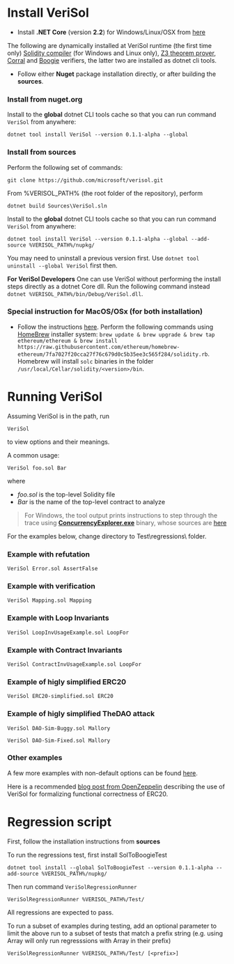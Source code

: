 # Install VeriSol

- Install **.NET Core** (version **2.2**) for Windows/Linux/OSX from [here](https://dotnet.microsoft.com/download/dotnet-core/2.2#sdk-2.2.106)

The following are dynamically installed at VeriSol runtime (the first time only) [Solidity compiler](https://github.com/ethereum/solidity/releases/tag/v0.5.10) (for Windows and Linux only), [Z3 theorem prover](https://github.com/Z3Prover/z3/releases), [Corral](https://github.com/boogie-org/corral) and [Boogie](https://github.com/boogie-org/boogie) verifiers, the latter two are installed as dotnet cli tools.

- Follow either **Nuget** package installation directly, or after building the **sources**.

### Install from nuget.org
Install to the **global** dotnet CLI tools cache so that you can run command  `VeriSol` from anywhere:
```
dotnet tool install VeriSol --version 0.1.1-alpha --global
```

### Install from sources

Perform the following set of commands:
```
git clone https://github.com/microsoft/verisol.git
```

From %VERISOL_PATH%  (the root folder of the repository), perform

```
dotnet build Sources\VeriSol.sln
```

Install to the **global** dotnet CLI tools cache so that you can run command  `VeriSol` from anywhere:
```
dotnet tool install VeriSol --version 0.1.1-alpha --global --add-source %VERISOL_PATH%/nupkg/
```
You may need to uninstall a previous version first. Use `dotnet tool uninstall --global VeriSol` first then. 

**For VeriSol Developers** One can use VeriSol without performing the install steps directly as a dotnet Core dll. Run the following command instead `dotnet %VERISOL_PATH%/bin/Debug/VeriSol.dll`.

### Special instruction for MacOS/OSx (for both installation)
- Follow the instructions [here](https://solidity.readthedocs.io/en/v0.5.11/installing-solidity.html). Perform the following commands using [HomeBrew](http://brew.sh/) installer system: `brew update & brew upgrade & brew tap ethereum/ethereum & brew install https://raw.githubusercontent.com/ethereum/homebrew-ethereum/7fa7027f20cca27f76c679d0c5b35ee3c565f284/solidity.rb`. Homebrew will install `solc` binaries in the folder `/usr/local/Cellar/solidity/<version>/bin`.

# Running VeriSol

Assuming VeriSol is in the path, run

`VeriSol`

to view options and their meanings.

A common usage:

`VeriSol foo.sol Bar`

where
   - *foo.sol* is the top-level Solidity file
   - *Bar* is the name of the top-level contract to analyze

  > For Windows, the tool output prints instructions to step through the trace using [**ConcurrencyExplorer.exe**](https://github.com/boogie-org/corral/tree/master/tools) binary, whose sources are [here](https://github.com/LeeSanderson/Chess)

For the examples below, change directory to Test\regressions\ folder.

### Example with refutation ###
`VeriSol Error.sol AssertFalse`

### Example with verification ###
`VeriSol Mapping.sol Mapping`

### Example with Loop Invariants ###
`VeriSol LoopInvUsageExample.sol LoopFor`

### Example with Contract Invariants ###
`VeriSol ContractInvUsageExample.sol LoopFor`

### Example of higly simplified ERC20 ###
`VeriSol ERC20-simplified.sol ERC20`

### Example of higly simplified TheDAO attack ###
`VeriSol DAO-Sim-Buggy.sol Mallory`

`VeriSol DAO-Sim-Fixed.sol Mallory`

### Other examples
A few more examples with non-default options can be found [here](https://github.com/microsoft/verisol/wiki/Experimental--options-in-VeriSol).  

Here is a recommended [blog post from OpenZeppelin](https://forum.openzeppelin.com/t/formal-verification-of-erc20-implementations-with-verisol/1824) describing the use of VeriSol for formalizing functional correctness of ERC20. 

# Regression script
First, follow the installation instructions from **sources**

To run the regressions test, first install SolToBoogieTest
```
dotnet tool install --global SolToBoogieTest --version 0.1.1-alpha --add-source %VERISOL_PATH%/nupkg/
```

Then run command `VeriSolRegressionRunner`
```
VeriSolRegressionRunner %VERISOL_PATH%/Test/
```

All regressions are expected to pass.

To run a subset of examples during testing, add an optional parameter to limit the above run to a subset of tests that match a prefix string *<prefix>* (e.g. using Array will only run regresssions with Array in their prefix)

```
VeriSolRegressionRunner %VERISOL_PATH%/Test/ [<prefix>]
```




